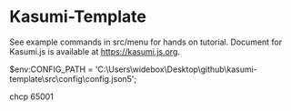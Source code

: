 # Kasumi-Template

See example commands in src/menu for hands on tutorial. Document for Kasumi.js is available at https://kasumi.js.org.

$env:CONFIG_PATH = 'C:\Users\widebox\Desktop\github\kasumi-template\src\config\config.json5';

chcp 65001